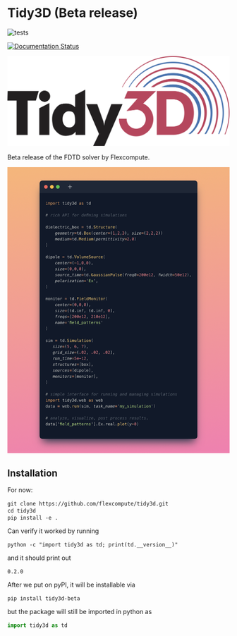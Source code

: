 # Tidy3D (Beta release)

![tests](https://github.com/flexcompute/Tidy3D-client-revamp/actions/workflows//run_tests.yml/badge.svg)

[![Documentation Status](https://readthedocs.com/projects/flexcompute-tidy3ddocumentation/badge/?version=latest)](https://flexcompute-tidy3ddocumentation.readthedocs-hosted.com/en/latest/?badge=latest)

<img src="img/Tidy3D-logo.svg">

<!-- [![Binder](https://mybinder.org/badge_logo.svg)](https://mybinder.org/v2/gh/flexcompute/Tidy3D-client-revamp/HEAD?filepath=notebooks) -->

Beta release of the FDTD solver by Flexcompute.

<img src="img/snippet.png">

## Installation

For now:

```
git clone https://github.com/flexcompute/tidy3d.git
cd tidy3d
pip install -e .
```

Can verify it worked by running

```
python -c "import tidy3d as td; print(td.__version__)"
```

and it should print out 

```
0.2.0
```

After we put on pyPI, it will be installable via

```
pip install tidy3d-beta
```

but the package will still be imported in python as 

```python
import tidy3d as td
```
